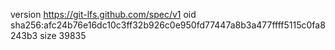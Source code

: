 version https://git-lfs.github.com/spec/v1
oid sha256:afc24b76e16dc10c3ff32b926c0e950fd77447a8b3a477ffff5115c0fa8243b3
size 39835
